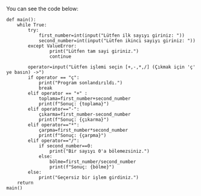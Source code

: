 You can see the code below:

    def main():
        while True:
            try:
                first_number=int(input("Lütfen ilk sayıyı giriniz: "))
                second_number=int(input("Lütfen ikinci sayıyı giriniz: "))
            except ValueError:
                    print("Lütfen tam sayi giriniz.")
                    continue
    
            operator=input("Lütfen işlemi seçin [+,-,*,/] (Çıkmak için 'ç' ye basın) ->")
            if operator == "ç":
                print("Program sonlandırıldı.")
                break
            elif operator == "+" :
                toplama=first_number+second_number
                print(f"Sonuç: {toplama}")
            elif operator=="-":
                çıkarma=first_number-second_number
                print(f"Sonuç: {çıkarma}")
            elif operator=="*":
                çarpma=first_number*second_number
                print(f"Sonuç: {çarpma}")
            elif operator=="/":
                if second_number==0:
                    print("Bir sayıyı 0'a bölemezsiniz.")
                else:
                    bölme=first_number/second_number
                    print(f"Sonuç: {bölme}")
            else:
                print("Geçersiz bir işlem girdiniz.")
        return
    main()
